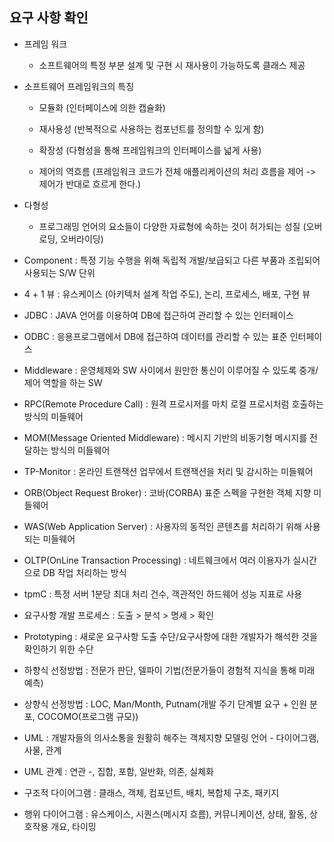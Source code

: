 ## 요구 사항 확인

- 프레임 워크

    - 소프트웨어의 특정 부분 설계 및 구현 시 재사용이 가능하도록 클래스 제공

- 소프트웨어 프레임워크의 특징

    - 모듈화 (인터페이스에 의한 캡슐화)

    - 재사용성 (반복적으로 사용하는 컴포넌트를 정의할 수 있게 함)

    - 확장성 (다형성을 통해 프레임워크의 인터페이스를 넓게 사용)

    - 제어의 역흐름 (프레임워크 코드가 전체 애플리케이션의 처리 흐름을 제어 -> 제어가 반대로 흐르게 한다.)
  
- 다형성

    - 프로그래밍 언어의 요소들이 다양한 자료형에 속하는 것이 허가되는 성질 (오버로딩, 오버라이딩)

- Component : 특정 기능 수행을 위해 독립적 개발/보급되고 다른 부품과 조립되어 사용되는 S/W 단위

- 4 + 1 뷰 : 유스케이스 (아키텍처 설계 작업 주도), 논리, 프로세스, 배포, 구현 뷰

- JDBC : JAVA 언어를 이용하여 DB에 접근하여 관리할 수 있는 인터페이스

- ODBC : 응용프로그램에서 DB에 접근하여 데이터를 관리할 수 있는 표준 인터페이스

- Middleware : 운영체제와 SW 사이에서 원만한 통신이 이루어질 수 있도록 중개/제어 역할을 하는 SW

- RPC(Remote Procedure Call) : 원격 프로시저를 마치 로컬 프로시처럼 호출하는 방식의 미들웨어

- MOM(Message Oriented Middleware) : 메시지 기반의 비동기형 메시지를 전달하는 방식의 미들웨어

- TP-Monitor : 온라인 트랜잭션 업무에서 트랜잭션을 처리 및 감시하는 미들웨어

- ORB(Object Request Broker) : 코바(CORBA) 표준 스펙을 구현한 객체 지향 미들웨어

- WAS(Web Application Server) : 사용자의 동적인 콘텐츠를 처리하기 위해 사용되는 미들웨어

- OLTP(OnLine Transaction Processing) : 네트웨크에서 여러 이용자가 실시간으로 DB 작업 처리하는 방식

- tpmC : 특정 서버 1분당 최대 처리 건수, 객관적인 하드웨어 성능 지표로 사용

- 요구사항 개발 프로세스 : 도출 > 분석 > 명세 > 확인

- Prototyping : 새로운 요구사항 도출 수단/요구사항에 대한 개발자가 해석한 것을 확인하기 위한 수단

- 하향식 선정방법 : 전문가 판단, 델파이 기법(전문가들이 경험적 지식을 통해 미래 예측)

- 상향식 선정방법 : LOC, Man/Month, Putnam(개발 주기 단계별 요구 + 인원 분포, COCOMO(프로그램 규모))

- UML : 개발자들의 의사소통을 원활히 해주는 객체지향 모델링 언어 - 다이어그램, 사물, 관계

- UML 관계 : 연관 -, 집합, 포함, 일반화, 의존, 실체화

- 구조적 다이어그램 : 클래스, 객체, 컴포넌트, 배치, 복합체 구조, 패키지

- 행위 다이어그램 : 유스케이스, 시퀀스(메시지 흐름), 커뮤니케이션, 상태, 활동, 상호작용 개요, 타이밍